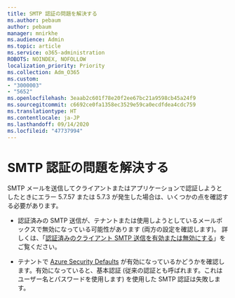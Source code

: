 ```yaml
---
title: SMTP 認証の問題を解決する
ms.author: pebaum
author: pebaum
manager: mnirkhe
ms.audience: Admin
ms.topic: article
ms.service: o365-administration
ROBOTS: NOINDEX, NOFOLLOW
localization_priority: Priority
ms.collection: Adm_O365
ms.custom:
- "3000003"
- "5652"
ms.openlocfilehash: 3eaab2c601f78e20f2ee67bc21a9598cb45a24f9
ms.sourcegitcommit: c6692ce0fa1358ec3529e59ca0ecdfdea4cdc759
ms.translationtype: HT
ms.contentlocale: ja-JP
ms.lasthandoff: 09/14/2020
ms.locfileid: "47737994"
---
```

# <a name="solving-smtp-authentication-issues"></a>SMTP 認証の問題を解決する

SMTP メールを送信してクライアントまたはアプリケーションで認証しようとしたときにエラー 5.7.57 または 5.7.3 が発生した場合は、いくつかの点を確認する必要があります。

- 認証済みの SMTP 送信が、テナントまたは使用しようとしているメールボックスで無効になっている可能性があります (両方の設定を確認します)。 詳しくは、「[認証済みのクライアント SMTP 送信を有効または無効にする](https://docs.microsoft.com/exchange/clients-and-mobile-in-exchange-online/authenticated-client-smtp-submission)」をご覧ください。

- テナントで [Azure Security Defaults](https://docs.microsoft.com/azure/active-directory/fundamentals/concept-fundamentals-security-defaults) が有効になっているかどうかを確認します。有効になっていると、基本認証 (従来の認証とも呼ばれます。これはユーザー名とパスワードを使用します) を使用した SMTP 認証は失敗します。
